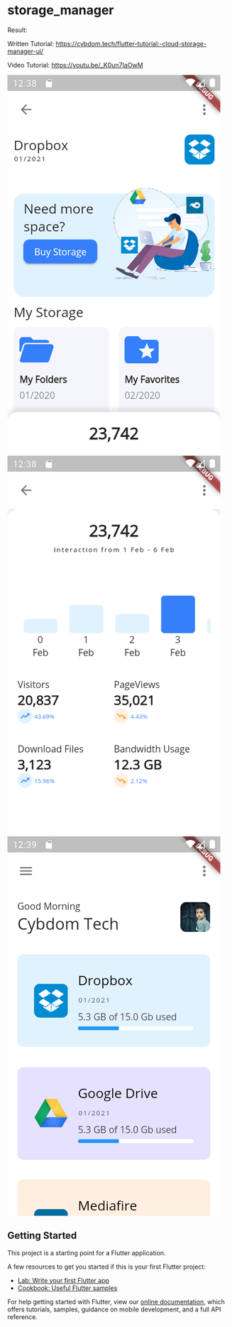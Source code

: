# storage_manager

Result:

Written Tutorial: https://cybdom.tech/flutter-tutorial:-cloud-storage-manager-ui/

Video Tutorial: https://youtu.be/_K0un7IaOwM

<img src="screenshot_1.png">
<img src="screenshot_2.png">
<img src="screenshot_3.png">

## Getting Started

This project is a starting point for a Flutter application.

A few resources to get you started if this is your first Flutter project:

- [Lab: Write your first Flutter app](https://flutter.dev/docs/get-started/codelab)
- [Cookbook: Useful Flutter samples](https://flutter.dev/docs/cookbook)

For help getting started with Flutter, view our
[online documentation](https://flutter.dev/docs), which offers tutorials,
samples, guidance on mobile development, and a full API reference.
